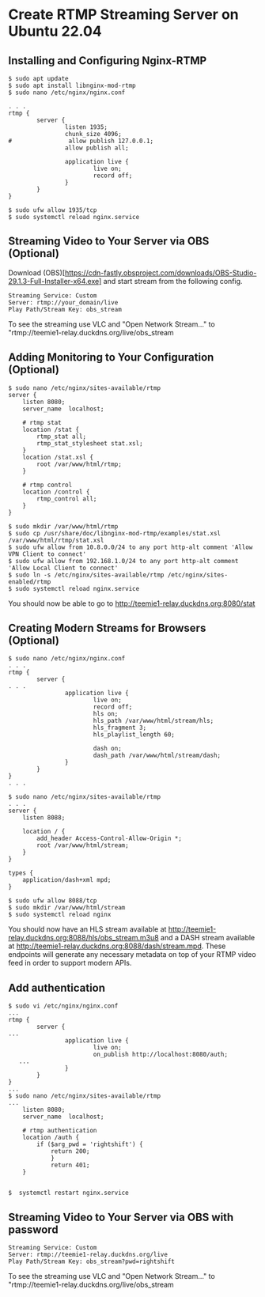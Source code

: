 # Create RTMP Streaming Server on Ubuntu 22.04

## Installing and Configuring Nginx-RTMP
~~~
$ sudo apt update
$ sudo apt install libnginx-mod-rtmp
$ sudo nano /etc/nginx/nginx.conf
~~~

~~~
. . .
rtmp {
        server {
                listen 1935;
                chunk_size 4096;
#                allow publish 127.0.0.1;
                allow publish all;

                application live {
                        live on;
                        record off;
                }
        }
}
~~~
~~~
$ sudo ufw allow 1935/tcp
$ sudo systemctl reload nginx.service
~~~

## Streaming Video to Your Server via OBS (Optional)
Download (OBS)[https://cdn-fastly.obsproject.com/downloads/OBS-Studio-29.1.3-Full-Installer-x64.exe] and start stream from the following config.
~~~
Streaming Service: Custom
Server: rtmp://your_domain/live
Play Path/Stream Key: obs_stream
~~~
To see the streaming use VLC and "Open Network Stream..." to "rtmp://teemie1-relay.duckdns.org/live/obs_stream

## Adding Monitoring to Your Configuration (Optional)
~~~
$ sudo nano /etc/nginx/sites-available/rtmp
server {
    listen 8080;
    server_name  localhost;

    # rtmp stat
    location /stat {
        rtmp_stat all;
        rtmp_stat_stylesheet stat.xsl;
    }
    location /stat.xsl {
        root /var/www/html/rtmp;
    }

    # rtmp control
    location /control {
        rtmp_control all;
    }
}

$ sudo mkdir /var/www/html/rtmp
$ sudo cp /usr/share/doc/libnginx-mod-rtmp/examples/stat.xsl /var/www/html/rtmp/stat.xsl
$ sudo ufw allow from 10.8.0.0/24 to any port http-alt comment 'Allow VPN Client to connect'
$ sudo ufw allow from 192.168.1.0/24 to any port http-alt comment 'Allow Local Client to connect'
$ sudo ln -s /etc/nginx/sites-available/rtmp /etc/nginx/sites-enabled/rtmp
$ sudo systemctl reload nginx.service

~~~
You should now be able to go to http://teemie1-relay.duckdns.org:8080/stat

## Creating Modern Streams for Browsers (Optional)
~~~
$ sudo nano /etc/nginx/nginx.conf
. . .
rtmp {
        server {
. . .
                application live {
                    	live on;
                    	record off;
                        hls on;
                        hls_path /var/www/html/stream/hls;
                        hls_fragment 3;
                        hls_playlist_length 60;

                        dash on;
                        dash_path /var/www/html/stream/dash;
                }
        }
}
. . .

$ sudo nano /etc/nginx/sites-available/rtmp
. . .
server {
    listen 8088;

    location / {
        add_header Access-Control-Allow-Origin *;
        root /var/www/html/stream;
    }
}

types {
    application/dash+xml mpd;
}

$ sudo ufw allow 8088/tcp
$ sudo mkdir /var/www/html/stream
$ sudo systemctl reload nginx

~~~
You should now have an HLS stream available at http://teemie1-relay.duckdns.org:8088/hls/obs_stream.m3u8 and a DASH stream available at http://teemie1-relay.duckdns.org:8088/dash/stream.mpd. These endpoints will generate any necessary metadata on top of your RTMP video feed in order to support modern APIs.

## Add authentication
~~~
$ sudo vi /etc/nginx/nginx.conf
...
rtmp {
        server {
...
                application live {
                        live on;
                        on_publish http://localhost:8080/auth;
   ...
                }
        }
}
...
$ sudo nano /etc/nginx/sites-available/rtmp
...
    listen 8080;
    server_name  localhost;

    # rtmp authentication
    location /auth {
        if ($arg_pwd = 'rightshift') {
            return 200;
            }
            return 401;
    }


$  systemctl restart nginx.service
~~~
## Streaming Video to Your Server via OBS with password

~~~
Streaming Service: Custom
Server: rtmp://teemie1-relay.duckdns.org/live
Play Path/Stream Key: obs_stream?pwd=rightshift
~~~
To see the streaming use VLC and "Open Network Stream..." to "rtmp://teemie1-relay.duckdns.org/live/obs_stream

